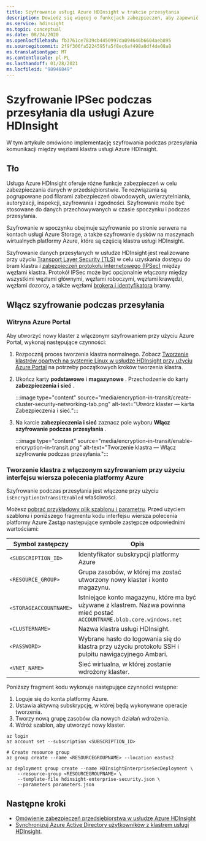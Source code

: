 ```yaml
---
title: Szyfrowanie usługi Azure HDInsight w trakcie przesyłania
description: Dowiedz się więcej o funkcjach zabezpieczeń, aby zapewnić szyfrowanie podczas przesyłania dla klastra usługi Azure HDInsight.
ms.service: hdinsight
ms.topic: conceptual
ms.date: 08/24/2020
ms.openlocfilehash: fb3761ce7839cb4450997da094646b6604aeb895
ms.sourcegitcommit: 2f9f306fa5224595fa5f8ec6af498a0df4de08a8
ms.translationtype: MT
ms.contentlocale: pl-PL
ms.lasthandoff: 01/28/2021
ms.locfileid: "98946849"
---
```

# <a name="ipsec-encryption-in-transit-for-azure-hdinsight"></a>Szyfrowanie IPSec podczas przesyłania dla usługi Azure HDInsight

W tym artykule omówiono implementację szyfrowania podczas przesyłania komunikacji między węzłami klastra usługi Azure HDInsight.

## <a name="background"></a>Tło

Usługa Azure HDInsight oferuje różne funkcje zabezpieczeń w celu zabezpieczania danych w przedsiębiorstwie. Te rozwiązania są pogrupowane pod filarami zabezpieczeń obwodowych, uwierzytelniania, autoryzacji, inspekcji, szyfrowania i zgodności. Szyfrowanie może być stosowane do danych przechowywanych w czasie spoczynku i podczas przesyłania.

Szyfrowanie w spoczynku obejmuje szyfrowanie po stronie serwera na kontach usługi Azure Storage, a także szyfrowanie dysków na maszynach wirtualnych platformy Azure, które są częścią klastra usługi HDInsight.

Szyfrowanie danych przesyłanych w usłudze HDInsight jest realizowane przy użyciu [Transport Layer Security (TLS)](../transport-layer-security.md) w celu uzyskania dostępu do bram klastra i [zabezpieczeń protokołu internetowego (IPSec)](https://wikipedia.org/wiki/IPsec) między węzłami klastra. Protokół IPSec może być opcjonalnie włączony między wszystkimi węzłami głównymi, węzłami roboczymi, węzłami krawędzi, węzłami dozorcy, a także węzłami [brokera i identyfikatora](./identity-broker.md) bramy.

## <a name="enable-encryption-in-transit"></a>Włącz szyfrowanie podczas przesyłania

### <a name="azure-portal"></a>Witryna Azure Portal

Aby utworzyć nowy klaster z włączonym szyfrowaniem przy użyciu Azure Portal, wykonaj następujące czynności:

1. Rozpocznij proces tworzenia klastra normalnego. Zobacz [Tworzenie klastrów opartych na systemie Linux w usłudze HDInsight przy użyciu Azure Portal](../hdinsight-hadoop-create-linux-clusters-portal.md) na potrzeby początkowych kroków tworzenia klastra.
1. Ukończ karty **podstawowe** i **magazynowe** . Przechodzenie do karty **zabezpieczenia i sieć** .

    :::image type="content" source="media/encryption-in-transit/create-cluster-security-networking-tab.png" alt-text="Utwórz klaster — karta Zabezpieczenia i sieć.":::

1. Na karcie **zabezpieczenia i sieć** zaznacz pole wyboru **Włącz szyfrowanie podczas przesyłania** .

    :::image type="content" source="media/encryption-in-transit/enable-encryption-in-transit.png" alt-text="Tworzenie klastra — Włącz szyfrowanie podczas przesyłania.":::

### <a name="create-a-cluster-with-encryption-in-transit-enabled-through-the-azure-cli"></a>Tworzenie klastra z włączonym szyfrowaniem przy użyciu interfejsu wiersza polecenia platformy Azure

Szyfrowanie podczas przesyłania jest włączone przy użyciu `isEncryptionInTransitEnabled` właściwości.

Możesz [pobrać przykładowy plik szablonu i parametru](https://github.com/Azure-Samples/hdinsight-enterprise-security). Przed użyciem szablonu i poniższego fragmentu kodu interfejsu wiersza polecenia platformy Azure Zastąp następujące symbole zastępcze odpowiednimi wartościami:

| Symbol zastępczy | Opis |
|---|---|
| `<SUBSCRIPTION_ID>` | Identyfikator subskrypcji platformy Azure |
| `<RESOURCE_GROUP>` | Grupa zasobów, w której ma zostać utworzony nowy klaster i konto magazynu. |
| `<STORAGEACCOUNTNAME>` | Istniejące konto magazynu, które ma być używane z klastrem. Nazwa powinna mieć postać `ACCOUNTNAME.blob.core.windows.net` |
| `<CLUSTERNAME>` | Nazwa klastra usługi HDInsight. |
| `<PASSWORD>` | Wybrane hasło do logowania się do klastra przy użyciu protokołu SSH i pulpitu nawigacyjnego Ambari. |
| `<VNET_NAME>` | Sieć wirtualna, w której zostanie wdrożony klaster. |

Poniższy fragment kodu wykonuje następujące czynności wstępne:

1. Loguje się do konta platformy Azure.
1. Ustawia aktywną subskrypcję, w której będą wykonywane operacje tworzenia.
1. Tworzy nową grupę zasobów dla nowych działań wdrożenia.
1. Wdróż szablon, aby utworzyć nowy klaster.

```azurecli
az login
az account set --subscription <SUBSCRIPTION_ID>

# Create resource group
az group create --name <RESOURCEGROUPNAME> --location eastus2

az deployment group create --name HDInsightEnterpriseSecDeployment \
    --resource-group <RESOURCEGROUPNAME> \
    --template-file hdinsight-enterprise-security.json \
    --parameters parameters.json
```

## <a name="next-steps"></a>Następne kroki

* [Omówienie zabezpieczeń przedsiębiorstwa w usłudze Azure HDInsight](hdinsight-security-overview.md)
* [Synchronizuj Azure Active Directory użytkowników z klastrem usługi HDInsight](../disk-encryption.md).
